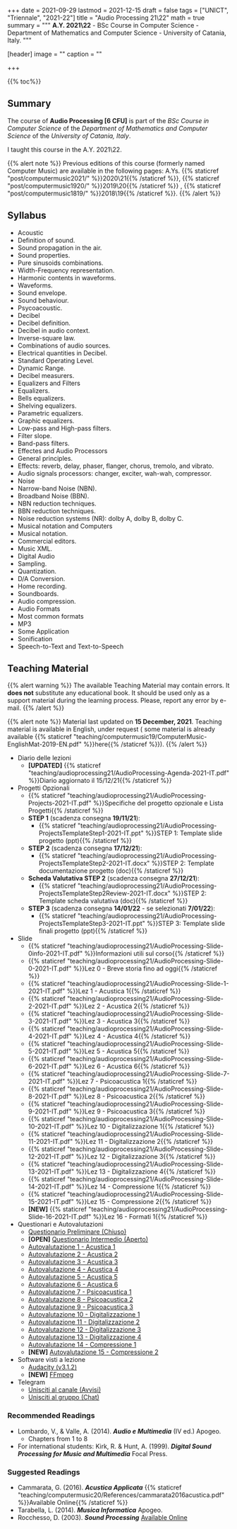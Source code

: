 +++
date = 2021-09-29
lastmod = 2021-12-15
draft = false
tags = ["UNICT", "Triennale", "2021-22"]
title = "Audio Processing 21\\22"
math = true
summary = """
**A.Y. 2021\\22** - BSc Course in Computer Science - Department of Mathematics and Computer Science - University of Catania, Italy.
"""

[header]
image = ""
caption = ""

+++

{{% toc%}}

## Summary

The course of **Audio Processing [6 CFU]** is part of the *BSc Course in Computer Science* of the *Department of Mathematics and Computer Science* of the *University of Catania, Italy*.

I taught this course in the A.Y. 2021\\22.

{{% alert note %}}
Previous editions of this course (formerly named Computer Music) are available in the following pages: A.Ys. {{% staticref "post/computermusic2021/" %}}2020\\21{{% /staticref %}}, {{% staticref "post/computermusic1920/" %}}2019\\20{{% /staticref %}} , {{% staticref "post/computermusic1819/" %}}2018\\19{{% /staticref %}}.
{{% /alert %}}

## Syllabus

*	Acoustic 
  * Definition of sound.
  * Sound propagation in the air.
  * Sound properties.
  * Pure sinusoids combinations.
  * Width-Frequency representation.
  * Harmonic contents in waveforms.
  * Waveforms.
  * Sound envelope.
  * Sound behaviour.
  * Psycoacoustic.
*	Decibel 
  * Decibel definition.
  * Decibel in audio context.
  * Inverse-square law.
  * Combinations of audio sources.
  * Electrical quantities in Decibel.
  * Standard Operating Level.
  * Dynamic Range.
  * Decibel measurers.
*	Equalizers and Filters
  * Equalizers.
  * Bells equalizers.
  * Shelving equalizers.
  * Parametric equalizers.
  * Graphic equalizers.
  * Low-pass and High-pass filters.
  * Filter slope.
  * Band-pass filters.
*	Effectes and Audio Processors
  * General principles.
  * Effects: reverb, delay, phaser, flanger, chorus, tremolo, and vibrato.
  * Audio signals processors: changer, exciter, wah-wah, compressor.
*	Noise 
  * Narrow-band Noise (NBN).
  * Broadband Noise (BBN).
  * NBN reduction techniques.
  * BBN reduction techniques.
  * Noise reduction systems (NR): dolby A, dolby B, dolby C.
*	Musical notation and Computers 
  * Musical notation.
  * Commercial editors.
  * Music XML.
*	Digital Audio 
  * Sampling.
  * Quantization.
  * D/A Conversion.
  * Home recording.
  * Soundboards.
  * Audio compression.
*	Audio Formats
  * Most common formats
  * MP3
*	Some Application 
  * Sonification
  * Speech-to-Text and Text-to-Speech 


## Teaching Material

{{% alert warning %}}
The available Teaching Material may contain errors. It **does not** substitute any educational book. It should be used only as a support material during the learning process. Please, report any error by e-mail.
{{% /alert %}}

{{% alert note %}}
Material last updated on **15 December, 2021**. Teaching material is available in English, under request ( some material is already available {{% staticref "teaching/computermusic19/ComputerMusic-EnglishMat-2019-EN.pdf" %}}here{{% /staticref %}}).
{{% /alert %}}

* Diario delle lezioni
  * **[UPDATED]** {{% staticref "teaching/audioprocessing21/AudioProcessing-Agenda-2021-IT.pdf" %}}Diario aggiornato il 15/12/21{{% /staticref %}}
* Progetti Opzionali
  * {{% staticref "teaching/audioprocessing21/AudioProcessing-Projects-2021-IT.pdf" %}}Specifiche del progetto opzionale e Lista Progetti{{% /staticref %}}
  * **STEP 1** (scadenza consegna **19/11/21**):
      * {{% staticref "teaching/audioprocessing21/AudioProcessing-ProjectsTemplateStep1-2021-IT.ppt" %}}STEP 1: Template slide progetto (ppt){{% /staticref %}}
  * **STEP 2** (scadenza consegna **17/12/21**):
      * {{% staticref "teaching/audioprocessing21/AudioProcessing-ProjectsTemplateStep2-2021-IT.docx" %}}STEP 2: Template documentazione progetto (doc){{% /staticref %}}
  * **Scheda Valutativa STEP 2** (scadenza consegna **27/12/21**):
      * {{% staticref "teaching/audioprocessing21/AudioProcessing-ProjectsTemplateStep2Review-2021-IT.docx" %}}STEP 2: Template scheda valutativa (doc){{% /staticref %}}
  * **STEP 3** (scadenza consegna **14/01/22** - se selezionati **7/01/22**):
      * {{% staticref "teaching/audioprocessing21/AudioProcessing-ProjectsTemplateStep3-2021-IT.ppt" %}}STEP 3: Template slide finali progetto (ppt){{% /staticref %}}
* Slide
  * {{% staticref "teaching/audioprocessing21/AudioProcessing-Slide-0info-2021-IT.pdf" %}}Informazioni utili sul corso{{% /staticref %}}
  * {{% staticref "teaching/audioprocessing21/AudioProcessing-Slide-0-2021-IT.pdf" %}}Lez 0 - Breve storia fino ad oggi{{% /staticref %}}
  * {{% staticref "teaching/audioprocessing21/AudioProcessing-Slide-1-2021-IT.pdf" %}}Lez 1 - Acustica 1{{% /staticref %}}
  * {{% staticref "teaching/audioprocessing21/AudioProcessing-Slide-2-2021-IT.pdf" %}}Lez 2 - Acustica 2{{% /staticref %}}
  * {{% staticref "teaching/audioprocessing21/AudioProcessing-Slide-3-2021-IT.pdf" %}}Lez 3 - Acustica 3{{% /staticref %}}
  * {{% staticref "teaching/audioprocessing21/AudioProcessing-Slide-4-2021-IT.pdf" %}}Lez 4 - Acustica 4{{% /staticref %}}
  * {{% staticref "teaching/audioprocessing21/AudioProcessing-Slide-5-2021-IT.pdf" %}}Lez 5 - Acustica 5{{% /staticref %}}
  * {{% staticref "teaching/audioprocessing21/AudioProcessing-Slide-6-2021-IT.pdf" %}}Lez 6 - Acustica 6{{% /staticref %}}
  * {{% staticref "teaching/audioprocessing21/AudioProcessing-Slide-7-2021-IT.pdf" %}}Lez 7 - Psicoacustica 1{{% /staticref %}}
  * {{% staticref "teaching/audioprocessing21/AudioProcessing-Slide-8-2021-IT.pdf" %}}Lez 8 - Psicoacustica 2{{% /staticref %}}
  * {{% staticref "teaching/audioprocessing21/AudioProcessing-Slide-9-2021-IT.pdf" %}}Lez 9 - Psicoacustica 3{{% /staticref %}}
  * {{% staticref "teaching/audioprocessing21/AudioProcessing-Slide-10-2021-IT.pdf" %}}Lez 10 - Digitalizzazione 1{{% /staticref %}}
  * {{% staticref "teaching/audioprocessing21/AudioProcessing-Slide-11-2021-IT.pdf" %}}Lez 11 - Digitalizzazione 2{{% /staticref %}}
  * {{% staticref "teaching/audioprocessing21/AudioProcessing-Slide-12-2021-IT.pdf" %}}Lez 12 - Digitalizzazione 3{{% /staticref %}}
  * {{% staticref "teaching/audioprocessing21/AudioProcessing-Slide-13-2021-IT.pdf" %}}Lez 13 - Digitalizzazione 4{{% /staticref %}}
  * {{% staticref "teaching/audioprocessing21/AudioProcessing-Slide-14-2021-IT.pdf" %}}Lez 14 - Compressione 1{{% /staticref %}}
  * {{% staticref "teaching/audioprocessing21/AudioProcessing-Slide-15-2021-IT.pdf" %}}Lez 15 - Compressione 2{{% /staticref %}}
  * **[NEW]** {{% staticref "teaching/audioprocessing21/AudioProcessing-Slide-16-2021-IT.pdf" %}}Lez 16 - Formati 1{{% /staticref %}}
* Questionari e Autovalutazioni
  * [Questionario Preliminare (Chiuso)](https://docs.google.com/forms/d/e/1FAIpQLSe8yDGKCLMsVDE-i_ziGG1MS620qD6KOKPgpErn8KdKerCb4A/viewform?usp=sf_link)
  * **[OPEN]** [Questionario Intermedio (Aperto)](https://docs.google.com/forms/d/e/1FAIpQLSecvwdUOgFQpnv0QAGQIWIWGuYL9SKNG1fgrSosIhk4R_iqaw/viewform?usp=sf_link)
  * [Autovalutazione 1 - Acustica 1](https://docs.google.com/forms/d/e/1FAIpQLScVs2ntWHXl2JEjgH_JpsgxwBgPFeQTEZnoRM5UJNIZCxxn7Q/viewform?usp=sf_link)
  * [Autovalutazione 2 - Acustica 2](https://docs.google.com/forms/d/e/1FAIpQLSdD11kmJm2DQRf5rJk6PnrCBRXjDZKa4UjHu8PCOXafywWEFw/viewform?usp=sf_link)
  * [Autovalutazione 3 - Acustica 3](https://docs.google.com/forms/d/e/1FAIpQLSftZ7LIYm9ux2NO0RWYY2R-O-b_GOxpeVc4aVa9LddXqAt7jQ/viewform?usp=sf_link)
  * [Autovalutazione 4 - Acustica 4](https://docs.google.com/forms/d/e/1FAIpQLSfIR7VSp0LBYhxni_ZjsPgFE8vZI9QqRc2eY6bgd-K09lTm7w/viewform?usp=sf_link)
  * [Autovalutazione 5 - Acustica 5](https://docs.google.com/forms/d/e/1FAIpQLSco681vtXb2rhlzPJh9F6CgH9W_GclrHjeoUE2nm3iIombT9w/viewform?usp=sf_link)
  * [Autovalutazione 6 - Acustica 6](https://docs.google.com/forms/d/e/1FAIpQLSdlk6WzPNSINp-idb3X2H9bd5HkOJuGm-m_M5HbwVnZWCVKjA/viewform?usp=sf_link)
  * [Autovalutazione 7 - Psicoacustica 1](https://docs.google.com/forms/d/e/1FAIpQLSfQqxPFX9SZnzToHuZffoHsHvmXlblfmyXWLg2C8VumOMeZCA/viewform?usp=sf_link)
  * [Autovalutazione 8 - Psicoacustica 2](https://docs.google.com/forms/d/e/1FAIpQLSc1hzIxkBIQMHl6m57thUAcPdzls175000OW4IXqM-o0TMunQ/viewform?usp=sf_link)
  * [Autovalutazione 9 - Psicoacustica 3](https://docs.google.com/forms/d/e/1FAIpQLScRyXuCyHrbd6jlI4_-jMseBrcCc8fv2J4pDInBFHI_ZK0fFg/viewform?usp=sf_link)
  * [Autovalutazione 10 - Digitalizzazione 1](https://docs.google.com/forms/d/e/1FAIpQLSfVzHK-1-DevU0ZIw3GgdhGESm0WjT4G6MwkaCuL1Sf4AIVnQ/viewform?usp=sf_link)
  * [Autovalutazione 11 - Digitalizzazione 2](https://docs.google.com/forms/d/e/1FAIpQLScQ4-7w_r41gQRIRIhbpEwMZCyJCrfIauRDgt27m3jDJ-qr0w/viewform?usp=sf_link)
  * [Autovalutazione 12 - Digitalizzazione 3](https://docs.google.com/forms/d/e/1FAIpQLSfuM0591YI0wP0vezW_8sj4xI1Cc56o7W3ElCZSh3Vb0gsVsQ/viewform?usp=sf_link)
  * [Autovalutazione 13 - Digitalizzazione 4](https://docs.google.com/forms/d/e/1FAIpQLSc0BCeQ8Qu4lwIFts451yAvgdf4oFuDxwoatBAD8hqXTh0Qkw/viewform?usp=sf_link)
  * [Autovalutazione 14 - Compressione 1](https://docs.google.com/forms/d/e/1FAIpQLScDQAUHHkHaPlOjb8SHgPw1PJD9qrfrHuR1em5xBTU7Udi-tg/viewform?usp=sf_link)
  * **[NEW]** [Autovalutazione 15 - Compressione 2](https://docs.google.com/forms/d/e/1FAIpQLSfCZ7TayQhua7uM4tc8XyEhgkGP4TdeR0yc0LS66dhXFHOFTA/viewform?usp=sf_link)
* Software visti a lezione
  * [Audacity (v3.1.2)](https://www.audacityteam.org/)
  * **[NEW]** [FFmpeg](https://www.ffmpeg.org/)
* Telegram
  * [Unisciti al canale (Avvisi)](https://t.me/joinchat/fZJkGVixLD5lNzQ0)
  * [Unisciti al gruppo (Chat)](https://t.me/joinchat/wQP__J6WndhiOTk0)

### Recommended Readings

* Lombardo, V., & Valle, A. (2014). _**Audio e Multimedia**_ (IV ed.) Apogeo.
  * Chapters from 1 to 8
* For international students: Kirk, R. & Hunt, A. (1999). _**Digital Sound Processing for Music and Multimedia**_ Focal Press.

### Suggested Readings

* Cammarata, G. (2016). _**Acustica Applicata**_ {{% staticref "teaching/computermusic20/References/cammarata2016acustica.pdf" %}}Available Online{{% /staticref %}}
* Tarabella, L. (2014). _**Musica Informatica**_ Apogeo.
* Rocchesso, D. (2003). _**Sound Processing**_ [Available Online](https://ia600309.us.archive.org/13/items/IntroductionToSoundProcessing/vsp.pdf)